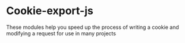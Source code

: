 # Cookie-export-js
These modules help you speed up the process of writing a cookie and modifying a request for use in many projects
